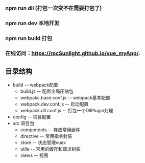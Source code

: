 ﻿### npm run dll (打包一次变不在需要打包了)
### npm run dev 本地开发
### npm run build 打包
### 在线访问：https://rocSunlight.github.io/vue_myApp/.

## 目录结构
- build  -- webpack配置
    - build.js  -- 配置全局压缩包
    - webpakc.base.conf.js -- webpack基本配置
    - webpack.dev.conf.js -- 启动配置
    - webpack.dll.conf.js -- 打包一个DllPlugin处理
- config -- 项目配置
- src 项目包
    - components   -- 存放常用组件
    - directive    -- 常用指令封装
    - store        -- 状态管理vuex
    - utils        -- 常用的缓存和请求封装
    - views        -- 视图

